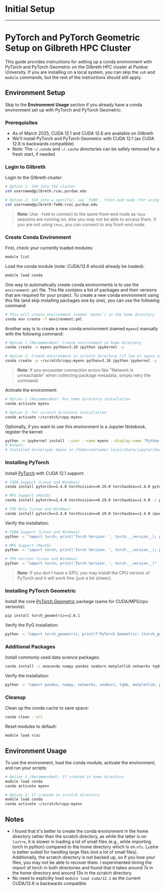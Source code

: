 # Initial Setup

---

# PyTorch and PyTorch Geometric Setup on Gilbreth HPC Cluster

This guide provides instructions for setting up a conda environment with PyTorch and PyTorch Geometric on the Gilbreth HPC cluster at Purdue University. If you are installing on a local system, you can skip the `ssh` and `module` commands, but the rest of the instructions should still apply.

## Environment Setup

Skip to the **Environment Usage** section if you already have a conda environment set up with PyTorch and PyTorch Geometric.

### Prerequisites

- As of March 2025, CUDA 12.1 and CUDA 12.6 are available on Gilbreth
- We'll install PyTorch and PyTorch Geometric with CUDA 12.1 (as CUDA 12.6 is backwards compatible)
- Note: The `~/.conda` and `~/.cache` directories can be safely removed for a fresh start, if needed


### Login to Gilbreth
Login to the Gilbreth cluster:

```bash
# Option 1: SSH into the cluster
ssh username@gilbreth.rcac.purdue.edu

# Option 2: SSH into a specific, say `fe00`, front-end node (for using `tmux`)
ssh username@gilbreth-fe00.rcac.purdue.edu
```

> **Note**: Use `-fe00` to connect to the same front-end node as `tmux` sessions are running on, else you may not be able to access them. If you are not using `tmux`, you can connect to any front-end node.


### Create Conda Environment
First, check your currently loaded modules:

```bash
module list
```

Load the conda module (note: CUDA/12.6 should already be loaded):

```bash
module load conda
```

One way to automatically create conda environments is to use the `environment.yml` file. This file contains a list of packages and their versions that are required for your project. To create a new conda environment using this file (and skip installing packages one by one), you can use the following command:

```bash
# This will create environment (named `myenv`) in the home directory
conda env create -f environment.yml
```

Another way is to create a new conda environment (named `myenv`) manually with the following command:

```bash
# Option 1 (Recommended): Create environment in home directory
conda create -n myenv python=3.10 ipython ipykernel -y

# Option 2: Create environment in scratch directory (if low on space in home directory)
conda create -p ~/scratch/copy-myenv python=3.10 ipython ipykernel -y
```

> **Note**: If you encounter connection errors like "Network is unreachable" when collecting package metadata, simply retry the command.

Activate the environment:

```bash
# Option 1 (Recommended): For home directory installation
conda activate myenv

# Option 2: For scratch directory installation
conda activate ~/scratch/copy-myenv
```

Optionally, if you want to use this environment in a Jupyter Notebook, register the kernel:

```bash
python -m ipykernel install --user --name myenv --display-name "Python (myenv)"
# Output:
# Installed kernelspec myenv in /home/username/.local/share/jupyter/kernels/myenv
```


### Installing PyTorch
Install [PyTorch](https://pytorch.org/get-started/previous-versions/) with CUDA 12.1 support:

```bash
# CUDA Support (Linux and Windows)
conda install pytorch==2.4.0 torchvision==0.19.0 torchaudio==2.4.0 pytorch-cuda=12.1 -c pytorch -c nvidia -y

# MPS Support (MacOS)
conda install pytorch==2.4.0 torchvision==0.19.0 torchaudio==2.4.0 -c pytorch -y

# CPU Only (Linux and Windows)
conda install pytorch==2.4.0 torchvision==0.19.0 torchaudio==2.4.0 cpuonly -c pytorch -y
```

Verify the installation:

```bash
# CUDA Support (Linux and Windows)
python -c "import torch; print('Torch Version: ', torch.__version__); print('Torch CUDA Version: ', torch.version.cuda); print('CUDA available: ', torch.cuda.is_available()); print('CUDA device: ', torch.cuda.current_device()); print('CUDA device name: ', torch.cuda.get_device_name())"

# MPS Support (MacOS)
python -c "import torch; print('Torch Version: ', torch.__version__); print('MPS available: ', torch.backends.mps.is_available())"

# CPU version (Linux and Windows)
python -c "import torch; print('Torch Version: ', torch.__version__)"
```

> **Note**: If you don't have a GPU, you may install the CPU version of PyTorch and it will work fine (just a bit slower).


### Installing PyTorch Geometric
Install the core [PyTorch Geometric](https://pytorch-geometric.readthedocs.io/en/latest/notes/installation.html) package (same for CUDA/MPS/cpu versions):

```bash
pip install torch_geometric==2.6.1
```

Verify the PyG installation:

```bash
python -c "import torch_geometric; print(f'PyTorch Geometric: {torch_geometric.__version__}')"
```


### Additional Packages
Install commonly used data science packages:

```bash
conda install -c anaconda numpy pandas seaborn matplotlib networkx tqdm scipy -y
```

Verify the installation:

```bash
python -c "import pandas, numpy, networkx, seaborn, tqdm, matplotlib; print('Done')"
```


### Cleanup
Clean up the conda cache to save space:

```bash
conda clean --all
```

Reset modules to default:

```bash
module load rcac
```

## Environment Usage
To use the environment, load the conda module, activate the environment, and run your scripts:

```bash
# Option 1 (Recommended): If created in home directory
module load conda
conda activate myenv

# Option 2: If created in scratch directory
module load conda
conda activate ~/scratch/copy-myenv
```

## Notes
- I found that it's better to create the conda environment in the home directory rather than the scratch directory, as while the latter is on `lustre`, it is slower in loading a lot of small files (e.g., while importing torch in python) compared to the home directory which is on `nfs`. Lustre is better suited for handling large files (not a lot of small files). Additionally, the scratch directory is not backed up, so if you lose your files, you may not be able to recover them. I experimented timing the import of torch in both directories and found that it takes around 7s in the home directory and around 13s in the scratch directory.
- No need to explicitly load `module load cuda/12.1` as the current CUDA/12.6 is backwards compatible
